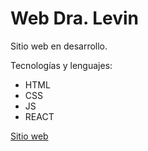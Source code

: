 # <h1>Web Dra. Levin</h1>

<p>Sitio web en desarrollo.</p>

Tecnologías y lenguajes:

<ul>
  <li>HTML</li>
  <li>CSS</li>
  <li>JS</li>
  <li>REACT</li>
</ul>

<a href="https://dralevin.ar">Sitio web</a>


